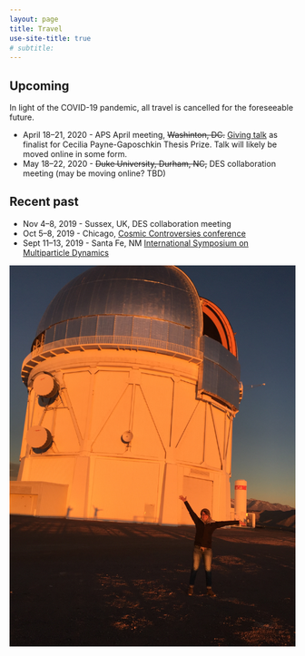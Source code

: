 ```yaml
---
layout: page
title: Travel
use-site-title: true
# subtitle: 
---
```

## Upcoming

In light of the COVID-19 pandemic, all travel is cancelled for the foreseeable future.  

* April 18&ndash;21, 2020 - APS April meeting, ~~Washinton, DC.~~ [Giving talk](http://meetings.aps.org/Meeting/APR20/Session/C03) as finalist for Cecilia Payne-Gaposchkin Thesis Prize. Talk will likely be moved online in some form. 
* May 18&ndash;22, 2020 - ~~Duke University, Durham, NC,~~ DES collaboration meeting (may be moving online? TBD)

## Recent past
* Nov 4&ndash;8, 2019 -  Sussex, UK, DES collaboration meeting
* Oct 5&ndash;8, 2019 -  Chicago, [Cosmic Controversies conference](https://voices.uchicago.edu/cosmiccontroversies/)
* Sept 11&ndash;13, 2019 -  Santa Fe, NM [International Symposium on Multiparticle Dynamics](http://www.cvent.com/events/xlix-international-symposium-on-multiparticle-dynamics/event-summary-a2ba6046811b4da1adcc2efe2225dda7.aspx?dvce=1)

![](/img/telescope_photo.jpg)